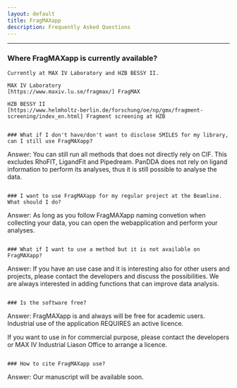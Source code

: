 ```yaml
---
layout: default
title: FragMAXapp
description: Frequently Asked Questions
---
```


***

### Where FragMAXapp is currently available?

```
Currently at MAX IV Laboratory and HZB BESSY II.

MAX IV Laboratory
[https://www.maxiv.lu.se/fragmax/] FragMAX

HZB BESSY II 
[https://www.helmholtz-berlin.de/forschung/oe/np/gmx/fragment-screening/index_en.html] Fragment screening at HZB


### What if I don't have/don't want to disclose SMILES for my library, can I still use FragMAXapp?

```
Answer: You can still run all methods that does not directly rely on CIF. This excludes RhoFIT, LigandFit and Pipedream. 
PanDDA does not rely on ligand information to perform its analyses, thus it is still possible to analyse the data.
```

### I want to use FragMAXapp for my regular project at the Beamline. What should I do?

```
Answer: As long as you follow FragMAXapp naming convetion when collecting your data, you can open 
the webapplication and perform your analyses.  
```

### What if I want to use a method but it is not available on FragMAXapp?

```
Answer: If you have an use case and it is interesting also for other users and projects, please contact 
the developers and discuss the possibilities.
We are always interested in adding functions that can improve data analysis.  
```

### Is the software free?

```
Answer: FragMAXapp is and always will be free for academic users. Industrial use of the 
application REQUIRES an active licence. 

If you want to use in for commercial purpose, please contact the developers or 
MAX IV Industrial Liason Office to arrange a licence.   
```

### How to cite FragMAXapp use?

```
Answer: Our manuscript will be available soon.
```

